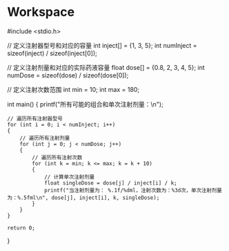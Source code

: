 # Workspace
#include <stdio.h>

// 定义注射器型号和对应的容量
int inject[] = {1, 3, 5};
int numInject = sizeof(inject) / sizeof(inject[0]);

// 定义注射剂量和对应的实际药液容量
float dose[] = {0.8, 2, 3, 4, 5};
int numDose = sizeof(dose) / sizeof(dose[0]);

// 定义注射次数范围
int min = 10;
int max = 180;

int main() {
    printf("所有可能的组合和单次注射剂量：\n");

    // 遍历所有注射器型号
    for (int i = 0; i < numInject; i++) 
	{
        // 遍历所有注射剂量
        for (int j = 0; j < numDose; j++) 
		{
            // 遍历所有注射次数
            for (int k = min; k <= max; k = k + 10) 
			{
                // 计算单次注射剂量
                float singleDose = dose[j] / inject[i] / k;
                printf("当注射剂量为： %.1f/%dml，注射次数为：%3d次，单次注射剂量为：%.5fml\n", dose[j], inject[i], k, singleDose);
            }
        }
    }

    return 0;
}
